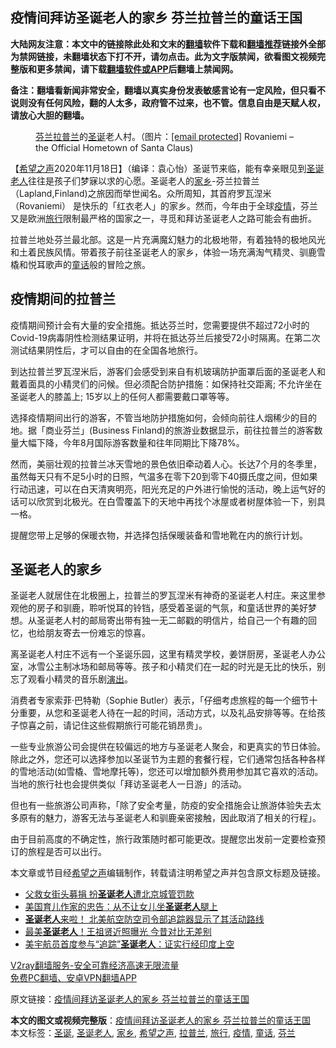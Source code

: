  <h2>疫情间拜访圣诞老人的家乡 芬兰拉普兰的童话王国</h2> <p class="notice"><b>大陆网友注意：本文中的链接除此处和文末的<a href="https://github.com/bannedbook/fanqiang" >翻墙</a>软件下载和<a href="https://github.com/killgcd/justmysocks/blob/master/README.md">翻墙推荐</a>链接外全部为禁网链接，未翻墙状态下打不开，请勿点击。此为文字版禁闻，欲看图文视频完整版和更多禁闻，请下载<a href="https://github.com/bannedbook/fanqiang">翻墙软件或APP</a>后翻墙上禁闻网。</p><p>备注：翻墙看新闻非常安全，翻墙以真实身份发表敏感言论有一定风险，但只看不说则没有任何风险，翻的人太多，政府管不过来，也不管。信息自由是天赋人权，请放心大胆的翻墙。</b></p>  <div class="entry"> <figure><figcaption><a href="https://www.bannedbook.org/bnews/tag/%e8%8a%ac%e5%85%b0/" class="st_tag internal_tag" rel="tag" title="标签 芬兰 下的日志">芬兰</a><a href="https://www.bannedbook.org/bnews/tag/%E6%8B%89%E6%99%AE%E5%85%B0/" class="st_tag internal_tag" rel="tag" title="标签 拉普兰 下的日志">拉普兰</a>的<a href="https://www.bannedbook.org/bnews/tag/%E5%9C%A3%E8%AF%9E/" class="st_tag internal_tag" rel="tag" title="标签 圣诞 下的日志">圣诞</a>老人村。（图片：<a href="/cdn-cgi/l/email-protection" data-cfemail="cbadaaa8aea9a4a4a08b9da2b8a2bf">[email&#160;protected]</a> Rovaniemi &#8211; the Official Hometown of Santa Claus)</figcaption></figure> <p>【<span class='wp_keywordlink_affiliate'><a href="https://www.soundofhope.org" title="希望之声" target="_blank">希望之声</a></span>2020年11月18日】（编译：袁心怡）圣诞节来临，能有幸亲眼见到<a href="https://www.bannedbook.org/bnews/tag/%e5%9c%a3%e8%af%9e%e8%80%81%e4%ba%ba/" class="st_tag internal_tag" rel="tag" title="标签 圣诞老人 下的日志">圣诞老人</a>往往是孩子们梦寐以求的心愿。圣诞老人的<a href="https://www.bannedbook.org/bnews/tag/%E5%AE%B6%E4%B9%A1/" class="st_tag internal_tag" rel="tag" title="标签 家乡 下的日志">家乡</a>-芬兰拉普兰（Lapland,Finland)之旅因而举世闻名。众所周知，其首府罗瓦涅米（Rovaniemi） 是快乐的「红衣老人」的家乡。然而，今年由于全球<a href="https://www.bannedbook.org/bnews/tag/%E7%96%AB%E6%83%85/" class="st_tag internal_tag" rel="tag" title="标签 疫情 下的日志">疫情</a>，芬兰又是欧洲<a href="https://www.bannedbook.org/bnews/tag/%E6%97%85%E8%A1%8C/" class="st_tag internal_tag" rel="tag" title="标签 旅行 下的日志">旅行</a>限制最严格的国家之一，寻觅和拜访圣诞老人之路可能会有曲折。</p> <p></p> <p>拉普兰地处芬兰最北部。这是一片充满魔幻魅力的北极地带，有着独特的极地风光和土着民族风情。带着孩子前往圣诞老人的家乡，体验一场充满淘气精灵、驯鹿雪橇和悦耳歌声的<a href="https://www.bannedbook.org/bnews/tag/%e7%ab%a5%e8%af%9d/" class="st_tag internal_tag" rel="tag" title="标签 童话 下的日志">童话</a>般的冒险之旅。</p> <h2>疫情期间的拉普兰</h2> <p>疫情期间预计会有大量的安全措施。抵达芬兰时，您需要提供不超过72小时的Covid-19病毒阴性检测结果证明，并将在抵达芬兰后接受72小时隔离。在第二次测试结果阴性后，才可以自由的在全国各地旅行。</p> <p></p>  <p>到达拉普兰罗瓦涅米后，游客们会感受到来自有机玻璃防护面罩后面的圣诞老人和戴着面具的小精灵们的问候。但必须配合防护措施：如保持社交距离; 不允许坐在圣诞老人的膝盖上; 15岁以上的任何人都需要戴口罩等等。</p> <p>选择疫情期间出行的游客，不管当地防护措施如何，会倾向前往人烟稀少的目的地。据「商业芬兰」(Business Finland)的旅游业数据显示，前往拉普兰的游客数量大幅下降，今年8月国际游客数量和往年同期比下降78%。</p> <p></p> <p>然而，美丽壮观的拉普兰冰天雪地的景色依旧牵动着人心。长达7个月的冬季里，虽然每天只有不足5小时的日照，气温多在零下20到零下40摄氏度之间，但如果行动迅速，可以在白天清爽明亮，阳光充足的户外进行愉悦的活动，晚上运气好的话可以欣赏到北极光。在白雪覆盖下的天地中再找个冰屋或者树屋体验一下，别具一格。</p> <p>提醒您带上足够的保暖衣物，并选择包括保暖装备和雪地靴在内的旅行计划。</p>  <h2>圣诞老人的家乡</h2> <p>圣诞老人就居住在北极圈上，拉普兰的罗瓦涅米有神奇的圣诞老人村庄。来这里参观他的房子和驯鹿，聆听悦耳的铃铛，感受着圣诞的气氛，和童话世界的美好梦想。从圣诞老人村的邮局寄出带有独一无二邮戳的明信片，给自己一个有趣的回忆，也给朋友寄去一份难忘的惊喜。</p> <p></p> <p>离圣诞老人村庄不远有一个圣诞乐园，这里有精灵学校，姜饼厨房，圣诞老人办公室，冰雪公主制冰场和邮局等等。孩子和小精灵们在一起的时光是无比的快乐，别忘了观看小精灵的音乐剧<span class='wp_keywordlink_affiliate'><a href="https://zh-cn.shenyunperformingarts.org/" title="演出" target="_blank">演出</a></span>。</p> <p></p> <p>消费者专家索菲·巴特勒（Sophie Butler）表示，「仔细考虑旅程的每一个细节十分重要，从您和圣诞老人待在一起的时间，活动方式，以及礼品安排等等。在给孩子惊喜之前，请记住这些假期旅行可能花销昂贵」。</p>  <p>一些专业旅游公司会提供在较偏远的地方与圣诞老人聚会，和更真实的节日体验。除此之外，您还可以选择参加以圣诞节为主题的套餐行程，它们通常包括各种各样的雪地活动(如雪橇、雪地摩托等)，您还可以增加额外费用参加其它喜欢的活动。当地的旅行社也会提供类似「拜访圣诞老人一日游」的活动。</p> <p>但也有一些旅游公司声称，「除了安全考量，防疫的安全措施会让旅游体验失去太多原有的魅力，游客无法与圣诞老人和驯鹿亲密接触，因此取消了相关的行程」。</p> <p>由于目前高度的不确定性，旅行政策随时都可能更改。提醒您出发前一定要检查预订的旅程是否可以出行。</p> <p>本文章或节目经<a href="https://www.bannedbook.org/bnews/tag/%e5%b8%8c%e6%9c%9b%e4%b9%8b%e5%a3%b0/" class="st_tag internal_tag" rel="tag" title="标签 希望之声 下的日志">希望之声</a>编辑制作，转载请注明希望之声并包含原文标题及链接。</p> <ul class='op-related-articles' title='相关阅读'> <li><a href='https://www.bannedbook.org/bnews/cbnews/20191231/1250959.html' target='_blank'>父救女街头募捐 扮<b>圣诞老人</b>遭北京城管罚款</a></li> <li><a href='https://www.bannedbook.org/bnews/lifebaike/20191226/1247997.html' target='_blank'>美国育儿作家的忠告：从不让女儿坐<b>圣诞老人</b>腿上</a></li> <li><a href='https://www.bannedbook.org/bnews/comments/20191226/1247668.html' target='_blank'><b>圣诞老人</b>来啦！ 北美航空防空司令部追踪器显示了其活动路线</a></li> <li><a href='https://www.bannedbook.org/bnews/yule/20191225/1247200.html' target='_blank'>最美<b>圣诞老人</b>！王祖贤近照曝光 今昔对比无差别</a></li> <li><a href='https://www.bannedbook.org/bnews/worldnews/20191225/1247148.html' target='_blank'>美宇航员首度参与“追踪”<b>圣诞老人</b>：证实行经印度上空</a></li> </ul> <p class="texttj"> <a href="https://www.bannedbook.org/forum23/topic22702.html" target="_blank">V2ray翻墙服务-安全可靠经济高速无限流量</a><br/> <a href="https://github.com/bannedbook/fanqiang/wiki/%E7%A6%81%E9%97%BB%E7%BD%91%E5%AE%89%E5%8D%93%E7%BF%BB%E5%A2%99%E6%96%B0%E9%97%BBAPP" target="_blank">免费PC翻墙、安卓VPN翻墙APP</a></p><p>原文链接：<a class="src_link"  href="https://www.soundofhope.org/post/443968" target="_blank">疫情间拜访圣诞老人的家乡 芬兰拉普兰的童话王国</a></p> <a name='sharetosocial'></a>       <div><b>本文的图文或视频完整版</b>：<a href='https://www.bannedbook.org/bnews/comments/20201118/1433144.html'>疫情间拜访圣诞老人的家乡 芬兰拉普兰的童话王国</a></div>  </div><!--END ENTRY--> <div class="postfooter"> <div>本文标签：<a href="https://www.bannedbook.org/bnews/tag/%E5%9C%A3%E8%AF%9E/" rel="tag">圣诞</a>, <a href="https://www.bannedbook.org/bnews/tag/%e5%9c%a3%e8%af%9e%e8%80%81%e4%ba%ba/" rel="tag">圣诞老人</a>, <a href="https://www.bannedbook.org/bnews/tag/%E5%AE%B6%E4%B9%A1/" rel="tag">家乡</a>, <a href="https://www.bannedbook.org/bnews/tag/%e5%b8%8c%e6%9c%9b%e4%b9%8b%e5%a3%b0/" rel="tag">希望之声</a>, <a href="https://www.bannedbook.org/bnews/tag/%E6%8B%89%E6%99%AE%E5%85%B0/" rel="tag">拉普兰</a>, <a href="https://www.bannedbook.org/bnews/tag/%E6%97%85%E8%A1%8C/" rel="tag">旅行</a>, <a href="https://www.bannedbook.org/bnews/tag/%E7%96%AB%E6%83%85/" rel="tag">疫情</a>, <a href="https://www.bannedbook.org/bnews/tag/%e7%ab%a5%e8%af%9d/" rel="tag">童话</a>, <a href="https://www.bannedbook.org/bnews/tag/%e8%8a%ac%e5%85%b0/" rel="tag">芬兰</a></div>  </div><!--END POSTFOOTER--> 